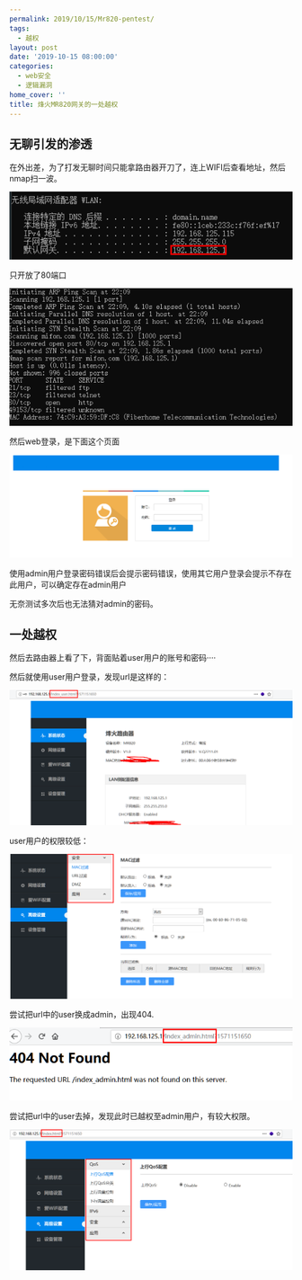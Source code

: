 ```yaml
---
permalink: 2019/10/15/Mr820-pentest/
tags:
  - 越权
layout: post
date: '2019-10-15 08:00:00'
categories:
  - web安全
  - 逻辑漏洞
home_cover: ''
title: 烽火MR820网关的一处越权
---
```


## 无聊引发的渗透


在外出差，为了打发无聊时间只能拿路由器开刀了，连上WIFI后查看地址，然后nmap扫一波。


![20191015220853.png](../post_images/b2586f96e0770c933cce2f89a561b6be.png)


只开放了80端口


![20191015221119.png](../post_images/b5b2a35ed35cf42d660a15107911e571.png)


然后web登录，是下面这个页面


![20191015221202.png](../post_images/2bfd8858df4056b9045560d7e87900e6.png)


使用admin用户登录密码错误后会提示密码错误，使用其它用户登录会提示不存在此用户，可以确定存在admin用户


无奈测试多次后也无法猜对admin的密码。


## 一处越权


然后去路由器上看了下，背面贴着user用户的账号和密码····


然后就使用user用户登录，发现url是这样的：


![20191015230141.png](../post_images/ae21991d329587025d68453ef0987030.png)


user用户的权限较低：


![20191015230238.png](../post_images/12152e9d3aa85efd802f134fba7a1fb2.png)


尝试把url中的user换成admin，出现404.


![20191015230342.png](../post_images/c379c1fdf5826fb769516885c34c42d8.png)


尝试把url中的user去掉，发现此时已越权至admin用户，有较大权限。


![20191015230509.png](../post_images/50c54f73ed8ec63fb674a2f5f7629688.png)


